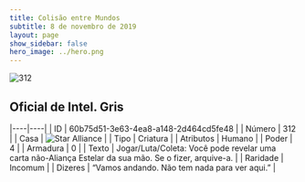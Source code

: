 ```yaml
---
title: Colisão entre Mundos
subtitle: 8 de novembro de 2019
layout: page
show_sidebar: false
hero_image: ../hero.png
---
```


![312](https://cdn.keyforgegame.com/media/card_front/pt/452_312_CX3JGMXCH64V_pt.png)

## Oficial de Intel. Gris

|----|----|
| ID | 60b75d51-3e63-4ea8-a148-2d464cd5fe48 |
| Número | 312 |
| Casa | ![Star Alliance](https://archonarcana.com/images/thumb/7/7d/Star_Alliance.png/22px-Star_Alliance.png "Aliança Estelar") |
| Tipo | Criatura |
| Atributos | Humano |
| Poder | 4 |
| Armadura | 0 |
| Texto | Jogar/Luta/Coleta: Você pode revelar uma carta não-Aliança Estelar da sua mão. Se o fizer, arquive-a. |
| Raridade | Incomum |
| Dizeres | “Vamos andando. Não tem nada para ver aqui.” |

